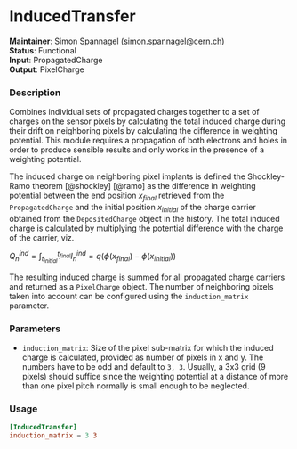 # InducedTransfer
**Maintainer**: Simon Spannagel (simon.spannagel@cern.ch)  
**Status**: Functional  
**Input**: PropagatedCharge  
**Output**: PixelCharge

### Description
Combines individual sets of propagated charges together to a set of charges on the sensor pixels by calculating the total induced charge during their drift on neighboring pixels by calculating the difference in weighting potential.
This module requires a propagation of both electrons and holes in order to produce sensible results and only works in the presence of a weighting potential.

The induced charge on neighboring pixel implants is defined the Shockley-Ramo theorem [@shockley] [@ramo] as the difference in weighting potential between the end position $`x_{final}`$ retrieved from the `PropagatedCharge` and the initial position $`x_{initial}`$ of the charge carrier obtained from the `DepositedCharge` object in the history.
The total induced charge is calculated by multiplying the potential difference with the charge of the carrier, viz.

$` Q_n^{ind}  = \int_{t_{initial}}^{t_{final}} I_n^{ind} = q \left( \phi (x_{final}) - \phi(x_{initial}) \right)`$

The resulting induced charge is summed for all propagated charge carriers and returned as a `PixelCharge` object. The number of neighboring pixels taken into account can be configured using the `induction_matrix` parameter.

### Parameters
* `induction_matrix`: Size of the pixel sub-matrix for which the induced charge is calculated, provided as number of pixels in x and y. The numbers have to be odd and default to `3, 3`. Usually, a 3x3 grid (9 pixels) should suffice since the weighting potential at a distance of more than one pixel pitch normally is small enough to be neglected.

### Usage
```toml
[InducedTransfer]
induction_matrix = 3 3
```
